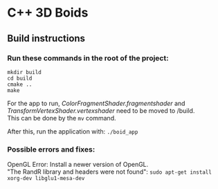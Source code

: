 # C++ 3D Boids

## Build instructions

### Run these commands in the root of the project:

`mkdir build`  
`cd build`  
`cmake ..`  
`make`

For the app to run, _ColorFragmentShader.fragmentshader_ and _TransformVertexShader.vertexshader_ need to be moved to /build.  
This can be done by the `mv` command.

After this, run the application with: `./boid_app`

### Possible errors and fixes:

OpenGL Error: Install a newer version of OpenGL.  
"The RandR library and headers were not found": `sudo apt-get install xorg-dev libglu1-mesa-dev`

